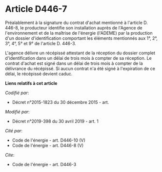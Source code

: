 # Article D446-7

Préalablement à la signature du contrat d'achat mentionné à l'article D. 446-8, le producteur identifie son installation
auprès de l'Agence de l'environnement et de la maîtrise de l'énergie (l'ADEME) par la production d'un dossier
d'identification comportant les éléments mentionnés aux 1°, 2°, 3°, 4°, 5° et 9° de l'article D. 446-3.

L'agence délivre un récépissé attestant de la réception du dossier complet d'identification dans un délai de trois mois à
compter de sa réception. Le contrat d'achat est signé dans un délai de trois mois à compter de la délivrance du récépissé. Si
aucun contrat n'a été signé à l'expiration de ce délai, le récépissé devient caduc.

**Liens relatifs à cet article**

_Codifié par_:

  - Décret n°2015-1823 du 30 décembre 2015 - art.

_Modifié par_:

  - Décret n°2019-398 du 30 avril 2019 - art. 1

_Cité par_:

  - Code de l'énergie - art. D446-10 (V)
  - Code de l'énergie - art. D446-8 (V)

_Cite_:

  - Code de l'énergie - art. D446-3
